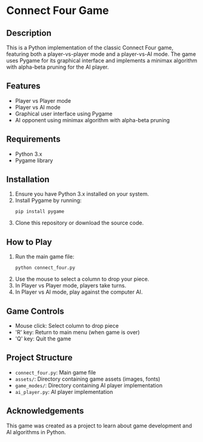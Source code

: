 # Connect Four Game

## Description
This is a Python implementation of the classic Connect Four game, featuring both a player-vs-player mode and a player-vs-AI mode. The game uses Pygame for its graphical interface and implements a minimax algorithm with alpha-beta pruning for the AI player.

## Features
- Player vs Player mode
- Player vs AI mode
- Graphical user interface using Pygame
- AI opponent using minimax algorithm with alpha-beta pruning

## Requirements
- Python 3.x
- Pygame library

## Installation
1. Ensure you have Python 3.x installed on your system.
2. Install Pygame by running:
   ```
   pip install pygame
   ```
3. Clone this repository or download the source code.

## How to Play
1. Run the main game file:
   ```
   python connect_four.py
   ```
2. Use the mouse to select a column to drop your piece.
3. In Player vs Player mode, players take turns.
4. In Player vs AI mode, play against the computer AI.

## Game Controls
- Mouse click: Select column to drop piece
- 'R' key: Return to main menu (when game is over)
- 'Q' key: Quit the game

## Project Structure
- `connect_four.py`: Main game file
- `assets/`: Directory containing game assets (images, fonts)
- `game_modes/`: Directory containing AI player implementation
- `ai_player.py`: AI player implementation

## Acknowledgements
This game was created as a project to learn about game development and AI algorithms in Python.
